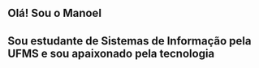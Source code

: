 ## Olá! Sou o Manoel

## Sou estudante de Sistemas de Informação pela UFMS e sou apaixonado pela tecnologia







